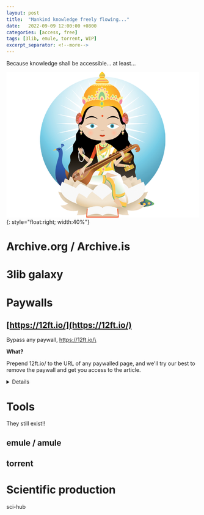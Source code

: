 ```yaml
---
layout: post
title:  "Mankind knowledge freely flowing..."
date:   2022-09-09 12:00:00 +0800
categories: [access, free]
tags: [3lib, emule, torrent, WIP]
excerpt_separator: <!--more-->
---
```

Because knowledge shall be accessible... at least...

<!--more-->

 ![Knowledge](/assets/knowledge.png){: style="float:right; width:40%"}

# Archive.org / Archive.is

# 3lib galaxy

# Paywalls

## [https://12ft.io/](https://12ft.io/)
Bypass any paywall,
https://12ft.io/\<URL>

<summary>
<b>What?</b>

Prepend 12ft.io/ to the URL of any paywalled page, and we'll try our best to remove the paywall and get you access to the article.
<details>
<p><b>Why</b> 
I believe Google Adwords killed the web. Google Adwords incentivized sites to peddle SEO optimized garbage. Sites who aren't are forced to optimize for email capture so they can market directly to you. Search results now show "news", ads, and SEO spam instead of surfacing information.
</p><p>
You ought to be able to search something on Google and get an answer to your question without signing up for some newsletter. This is why I created 12ft.io.
How does it work?
</p><p>
The idea is pretty simple, news sites want Google to index their content so it shows up in search results. So they don't show a paywall to the Google crawler. We benefit from this because the Google crawler will cache a copy of the site every time it crawls it.
</p><p>
All we do is show you that cached, unpaywalled version of the page.
</p>
</details>
</summary>


# Tools
They still exist!!

## emule / amule


## torrent

# Scientific production

sci-hub
